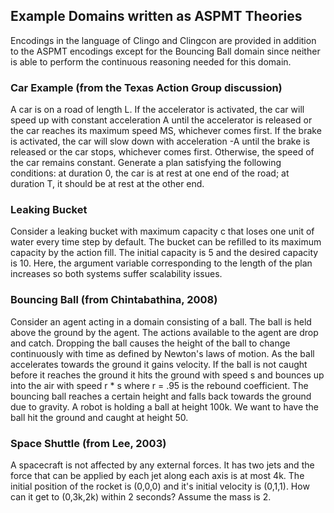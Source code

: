 ## Example Domains written as ASPMT Theories
Encodings in the language of Clingo and Clingcon are provided in addition to the ASPMT encodings except for the Bouncing Ball domain since neither is able to perform the continuous reasoning needed for this domain.

### Car Example (from the Texas Action Group discussion) 
A car is on a road of length L. If the accelerator is activated, the car will speed up with constant acceleration A until the accelerator is released or the car reaches its maximum speed MS, whichever comes first. If the brake is activated, the car will slow down with acceleration -A until the brake is released or the car stops, whichever comes first. Otherwise, the speed of the car remains constant. Generate a plan satisfying the following conditions: at duration 0, the car is at rest at one end of the road; at duration T, it should be at rest at the other end.

### Leaking Bucket
Consider a leaking bucket with maximum capacity c that loses one unit of water every time step by default. The bucket can be refilled to its maximum capacity by the action fill. The initial capacity is 5 and the desired capacity is 10. Here, the argument variable corresponding to the length of the plan increases so both systems suffer scalability issues.

### Bouncing Ball (from Chintabathina, 2008)
Consider an agent acting in a domain consisting of a ball. The ball is held above the ground by the agent. The actions available to the agent are drop and catch. Dropping the ball causes the height of the ball to change continuously with time as defined by Newton's laws of motion. As the ball accelerates towards the ground it gains velocity. If the ball is not caught before it reaches the ground it hits the ground with speed s and bounces up into the air with speed r * s where r = .95 is the rebound coefficient. The bouncing ball reaches a certain height and falls back towards the ground due to gravity. A robot is holding a ball at height 100k. We want to have the ball hit the ground and caught at height 50.

### Space Shuttle (from Lee, 2003)
A spacecraft is not affected by any external forces. It has two jets and the force that can be applied by each jet along each axis is at most 4k. The initial position of the rocket is (0,0,0) and it's initial velocity is (0,1,1). How can it get to (0,3k,2k) within 2 seconds? Assume the mass is 2.
